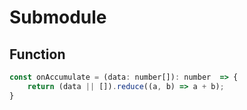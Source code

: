 # Submodule

## Function

```javascript
const onAccumulate = (data: number[]): number  => {
    return (data || []).reduce((a, b) => a + b);
}
```
